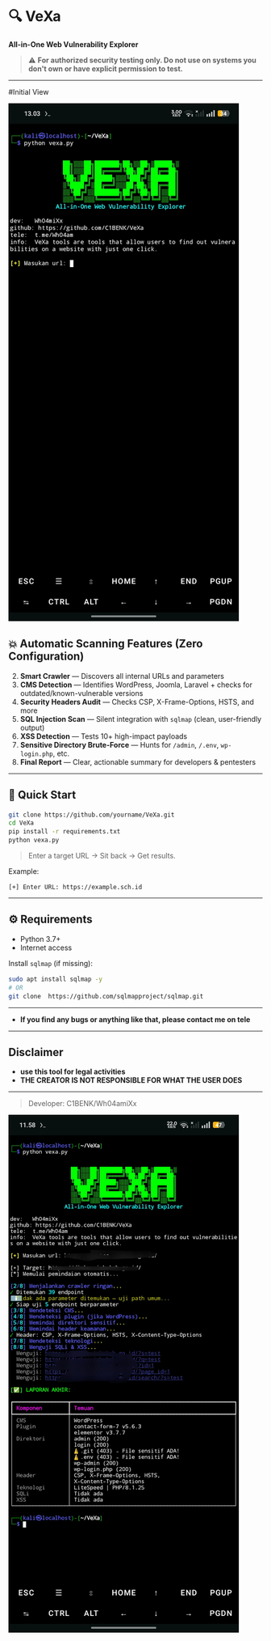 


# 🔍 VeXa  
**All-in-One Web Vulnerability Explorer**

> ⚠️ **For authorized security testing only. Do not use on systems you don't own or have explicit permission to test.**

---
#Initial View

![alt text](https://github.com/C1BENK/VeXa/blob/main/screenshot/foto1.jpg?raw=true)

## 💥 Automatic Scanning Features (Zero Configuration)
2. **Smart Crawler** — Discovers all internal URLs and parameters  
3. **CMS Detection** — Identifies WordPress, Joomla, Laravel + checks for outdated/known-vulnerable versions  
4. **Security Headers Audit** — Checks CSP, X-Frame-Options, HSTS, and more  
5. **SQL Injection Scan** — Silent integration with `sqlmap` (clean, user-friendly output)  
6. **XSS Detection** — Tests 10+ high-impact payloads  
7. **Sensitive Directory Brute-Force** — Hunts for `/admin`, `/.env`, `wp-login.php`, etc.  
8. **Final Report** — Clear, actionable summary for developers & pentesters

---

## 🚀 Quick Start
```bash
git clone https://github.com/yourname/VeXa.git
cd VeXa
pip install -r requirements.txt
python vexa.py
```

> Enter a target URL → Sit back → Get results.

Example:
```
[+] Enter URL: https://example.sch.id
```

---

## ⚙️ Requirements
- Python 3.7+
- Internet access

Install `sqlmap` (if missing):
```bash
sudo apt install sqlmap -y
# OR
git clone  https://github.com/sqlmapproject/sqlmap.git
```

---
- **If you find any bugs or anything like that, please contact me on tele**
---

##  Disclaimer
- **use this tool for legal activities**
- **THE CREATOR IS NOT RESPONSIBLE FOR WHAT THE USER DOES**

---

> Developer: C1BENK/Wh04amiXx


![alt text](https://github.com/C1BENK/VeXa/blob/main/screenshot/foto.png?raw=true)
